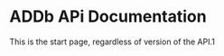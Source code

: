 ADDb APi Documentation
======================

This is the start page, regardless of version of the API.1